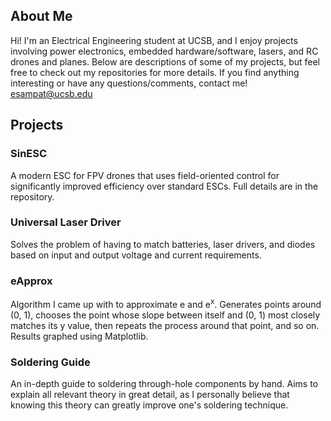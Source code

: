 ## About Me
Hi! I'm an Electrical Engineering student at UCSB, and I enjoy projects involving power electronics, embedded hardware/software, lasers, and RC drones and planes. Below are descriptions of some of my projects, but feel free to check out my repositories for more details. If you find anything interesting or have any questions/comments, contact me! esampat@ucsb.edu

## Projects

### SinESC
A modern ESC for FPV drones that uses field-oriented control for significantly improved efficiency over standard ESCs. Full details are in the repository.

### Universal Laser Driver
Solves the problem of having to match batteries, laser drivers, and diodes based on input and output voltage and current requirements.

### eApprox
Algorithm I came up with to approximate e and e<sup>x</sup>. Generates points around (0, 1), chooses the point whose slope between itself and (0, 1) most closely matches its y value, then repeats the process around that point, and so on. Results graphed using Matplotlib.

### Soldering Guide
An in-depth guide to soldering through-hole components by hand. Aims to explain all relevant theory in great detail, as I personally believe that knowing this theory can greatly improve one's soldering technique.
